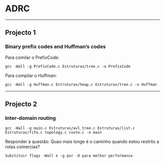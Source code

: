 # ADRC

---

## Projecto 1 
### Binary prefix codes and Huffman’s codes

Para comilar o PrefixCode:

    gcc -Wall -g PrefixCode.c Estruturas/tree.c -o PrefixCode

Para compilar o Huffman:

    gcc -Wall -g Huffman.c Estruturas/heap.c Estruturas/tree.c -o Huffman 

---

## Projecto 2
### Inter-domain routing

    gcc -Wall -g main.c Estruturas/avl_tree.c Estruturas/list.c Estruturas/fifo.c topology.c route.c -o main

Responder à questão:
Quao mais longe é o caminho quando estou restrito a rotas comercias?


`Substituir flags -Wall e -g por -O para melhor performance`
